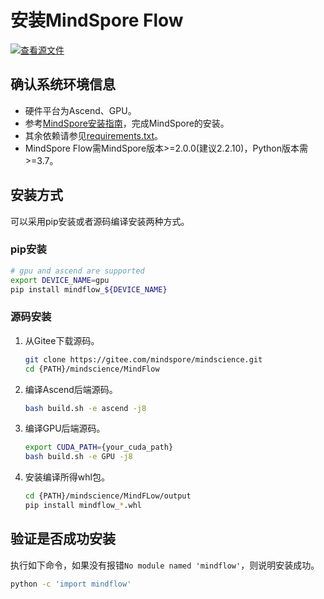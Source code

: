 # 安装MindSpore Flow

[![查看源文件](https://mindspore-website.obs.cn-north-4.myhuaweicloud.com/website-images/r2.2/resource/_static/logo_source.svg)](https://gitee.com/mindspore/docs/blob/r2.2/docs/mindflow/docs/source_zh_cn/mindflow_install.md)&nbsp;&nbsp;

## 确认系统环境信息

- 硬件平台为Ascend、GPU。
- 参考[MindSpore安装指南](https://www.mindspore.cn/install)，完成MindSpore的安装。
- 其余依赖请参见[requirements.txt](https://gitee.com/mindspore/mindscience/blob/master/MindFlow/requirements.txt)。
- MindSpore Flow需MindSpore版本>=2.0.0(建议2.2.10)，Python版本需>=3.7。

## 安装方式

可以采用pip安装或者源码编译安装两种方式。

### pip安装

```bash
# gpu and ascend are supported
export DEVICE_NAME=gpu
pip install mindflow_${DEVICE_NAME}
```

### 源码安装

1. 从Gitee下载源码。

   ```bash
   git clone https://gitee.com/mindspore/mindscience.git
   cd {PATH}/mindscience/MindFlow
   ```

2. 编译Ascend后端源码。

   ```bash
   bash build.sh -e ascend -j8
   ```

3. 编译GPU后端源码。

   ```bash
   export CUDA_PATH={your_cuda_path}
   bash build.sh -e GPU -j8
   ```

4. 安装编译所得whl包。

   ```bash
   cd {PATH}/mindscience/MindFLow/output
   pip install mindflow_*.whl
   ```

## 验证是否成功安装

执行如下命令，如果没有报错`No module named 'mindflow'`，则说明安装成功。

```bash
python -c 'import mindflow'
```